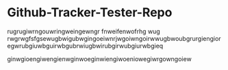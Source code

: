 # Github-Tracker-Tester-Repo
rugrugiwrngouwringweingewngr
fnweifenwofrhg wug
rwgrwgfsfgsewugbwigubwgingoeiwnrjwgoiwngoirwwugbwoubgrurgiengioregwrubgiuwbguirwbgubrwiugbwirubgirwubgiurwbgieq

ginwgioengiwengienwginwoeginwiengiwoeniowegiwrgowngoiew